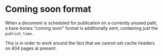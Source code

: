 # Coming soon format

When a document is scheduled for publication on a currently unused path, a
bare-bones "coming soon" format is additionally sent, containing just the
`publish_time`.

This is in order to work around the fact that we cannot set cache headers on
404 pages at present.
